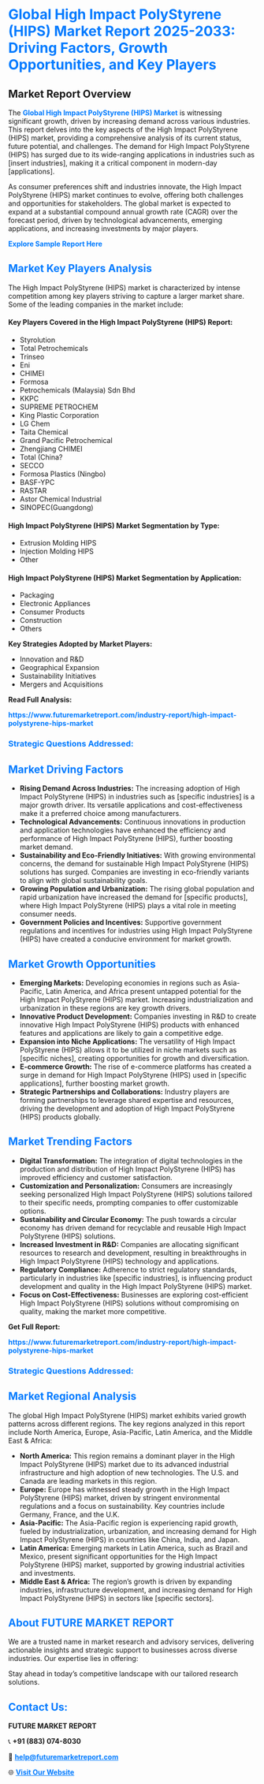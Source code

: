 <h1 style="color: #007BFF;">Global High Impact PolyStyrene (HIPS) Market Report 2025-2033: Driving Factors, Growth Opportunities, and Key Players</h1>

<section id="overview">
<h2>Market Report Overview</h2>
<p>The <a href="https://www.futuremarketreport.com/industry-report/high-impact-polystyrene-hips-market" style="color: #007BFF; text-decoration: none;"><strong>Global High Impact PolyStyrene (HIPS) Market</strong></a> is witnessing significant growth, driven by increasing demand across various industries. This report delves into the key aspects of the High Impact PolyStyrene (HIPS) market, providing a comprehensive analysis of its current status, future potential, and challenges. The demand for High Impact PolyStyrene (HIPS) has surged due to its wide-ranging applications in industries such as [insert industries], making it a critical component in modern-day [applications].</p>
<p>As consumer preferences shift and industries innovate, the High Impact PolyStyrene (HIPS) market continues to evolve, offering both challenges and opportunities for stakeholders. The global market is expected to expand at a substantial compound annual growth rate (CAGR) over the forecast period, driven by technological advancements, emerging applications, and increasing investments by major players.</p>
</section>

<section id="overview">
<p><a href="https://www.futuremarketreport.com/request-sample/reportId=91302" style="color: #007BFF; text-decoration: none;"><strong>Explore Sample Report Here</strong></a></p>
</section>

<section id="key-players">
<h2 style="color: #007BFF;">Market Key Players Analysis</h2>
<p>The High Impact PolyStyrene (HIPS) market is characterized by intense competition among key players striving to capture a larger market share. Some of the leading companies in the market include:</p>
<h4>Key Players Covered in the High Impact PolyStyrene (HIPS) Report:</h4>
<ul><li>Styrolution</li><li>Total Petrochemicals</li><li>Trinseo</li><li>Eni</li><li>CHIMEI</li><li>Formosa</li><li>Petrochemicals (Malaysia) Sdn Bhd</li><li>KKPC</li><li>SUPREME PETROCHEM</li><li>King Plastic Corporation</li><li>LG Chem</li><li>Taita Chemical</li><li>Grand Pacific Petrochemical</li><li>Zhengjiang CHIMEI</li><li>Total (China?</li><li>SECCO</li><li>Formosa Plastics (Ningbo)</li><li>BASF-YPC</li><li>RASTAR</li><li>Astor Chemical Industrial</li><li>SINOPEC(Guangdong)</li></ul>
<h4>High Impact PolyStyrene (HIPS) Market Segmentation by Type:</h4>
<ul><li>Extrusion Molding HIPS</li><li>Injection Molding HIPS</li><li>Other</li></ul>

<h4>High Impact PolyStyrene (HIPS) Market Segmentation by Application:</h4>
<ul><li>Packaging</li><li>Electronic Appliances</li><li>Consumer Products</li><li>Construction</li><li>Others</li></ul>
<p><strong>Key Strategies Adopted by Market Players:</strong></p>
<ul>
<li>Innovation and R&D</li>
<li>Geographical Expansion</li>
<li>Sustainability Initiatives</li>
<li>Mergers and Acquisitions</li>
</ul>
</section>

<section>
<p><strong>Read Full Analysis: </strong></p><a href="https://www.futuremarketreport.com/industry-report/high-impact-polystyrene-hips-market" style="color: #007BFF; text-decoration: none;"><strong>https://www.futuremarketreport.com/industry-report/high-impact-polystyrene-hips-market</strong></a>
<h3 style="color: #007BFF;">Strategic Questions Addressed:</h3>
</section>

<section id="driving-factors">
<h2 style="color: #007BFF;">Market Driving Factors</h2>
<ul>
<li><strong>Rising Demand Across Industries:</strong> The increasing adoption of High Impact PolyStyrene (HIPS) in industries such as [specific industries] is a major growth driver. Its versatile applications and cost-effectiveness make it a preferred choice among manufacturers.</li>
<li><strong>Technological Advancements:</strong> Continuous innovations in production and application technologies have enhanced the efficiency and performance of High Impact PolyStyrene (HIPS), further boosting market demand.</li>
<li><strong>Sustainability and Eco-Friendly Initiatives:</strong> With growing environmental concerns, the demand for sustainable High Impact PolyStyrene (HIPS) solutions has surged. Companies are investing in eco-friendly variants to align with global sustainability goals.</li>
<li><strong>Growing Population and Urbanization:</strong> The rising global population and rapid urbanization have increased the demand for [specific products], where High Impact PolyStyrene (HIPS) plays a vital role in meeting consumer needs.</li>
<li><strong>Government Policies and Incentives:</strong> Supportive government regulations and incentives for industries using High Impact PolyStyrene (HIPS) have created a conducive environment for market growth.</li>
</ul>
</section>

<section id="growth-opportunities">
<h2 style="color: #007BFF;">Market Growth Opportunities</h2>
<ul>
<li><strong>Emerging Markets:</strong> Developing economies in regions such as Asia-Pacific, Latin America, and Africa present untapped potential for the High Impact PolyStyrene (HIPS) market. Increasing industrialization and urbanization in these regions are key growth drivers.</li>
<li><strong>Innovative Product Development:</strong> Companies investing in R&D to create innovative High Impact PolyStyrene (HIPS) products with enhanced features and applications are likely to gain a competitive edge.</li>
<li><strong>Expansion into Niche Applications:</strong> The versatility of High Impact PolyStyrene (HIPS) allows it to be utilized in niche markets such as [specific niches], creating opportunities for growth and diversification.</li>
<li><strong>E-commerce Growth:</strong> The rise of e-commerce platforms has created a surge in demand for High Impact PolyStyrene (HIPS) used in [specific applications], further boosting market growth.</li>
<li><strong>Strategic Partnerships and Collaborations:</strong> Industry players are forming partnerships to leverage shared expertise and resources, driving the development and adoption of High Impact PolyStyrene (HIPS) products globally.</li>
</ul>
</section>

<section id="trending-factors">
<h2 style="color: #007BFF;">Market Trending Factors</h2>
<ul>
<li><strong>Digital Transformation:</strong> The integration of digital technologies in the production and distribution of High Impact PolyStyrene (HIPS) has improved efficiency and customer satisfaction.</li>
<li><strong>Customization and Personalization:</strong> Consumers are increasingly seeking personalized High Impact PolyStyrene (HIPS) solutions tailored to their specific needs, prompting companies to offer customizable options.</li>
<li><strong>Sustainability and Circular Economy:</strong> The push towards a circular economy has driven demand for recyclable and reusable High Impact PolyStyrene (HIPS) solutions.</li>
<li><strong>Increased Investment in R&D:</strong> Companies are allocating significant resources to research and development, resulting in breakthroughs in High Impact PolyStyrene (HIPS) technology and applications.</li>
<li><strong>Regulatory Compliance:</strong> Adherence to strict regulatory standards, particularly in industries like [specific industries], is influencing product development and quality in the High Impact PolyStyrene (HIPS) market.</li>
<li><strong>Focus on Cost-Effectiveness:</strong> Businesses are exploring cost-efficient High Impact PolyStyrene (HIPS) solutions without compromising on quality, making the market more competitive.</li>
</ul>
</section>

<section>
<p><strong>Get Full Report: </strong></p><a href="https://www.futuremarketreport.com/industry-report/high-impact-polystyrene-hips-market" style="color: #007BFF; text-decoration: none;"><strong>https://www.futuremarketreport.com/industry-report/high-impact-polystyrene-hips-market</strong></a>
<h3 style="color: #007BFF;">Strategic Questions Addressed:</h3>
</section>


<section id="regional-analysis">
<h2 style="color: #007BFF;">Market Regional Analysis</h2>
<p>The global High Impact PolyStyrene (HIPS) market exhibits varied growth patterns across different regions. The key regions analyzed in this report include North America, Europe, Asia-Pacific, Latin America, and the Middle East & Africa:</p>
<ul>
<li><strong>North America:</strong> This region remains a dominant player in the High Impact PolyStyrene (HIPS) market due to its advanced industrial infrastructure and high adoption of new technologies. The U.S. and Canada are leading markets in this region.</li>
<li><strong>Europe:</strong> Europe has witnessed steady growth in the High Impact PolyStyrene (HIPS) market, driven by stringent environmental regulations and a focus on sustainability. Key countries include Germany, France, and the U.K.</li>
<li><strong>Asia-Pacific:</strong> The Asia-Pacific region is experiencing rapid growth, fueled by industrialization, urbanization, and increasing demand for High Impact PolyStyrene (HIPS) in countries like China, India, and Japan.</li>
<li><strong>Latin America:</strong> Emerging markets in Latin America, such as Brazil and Mexico, present significant opportunities for the High Impact PolyStyrene (HIPS) market, supported by growing industrial activities and investments.</li>
<li><strong>Middle East & Africa:</strong> The region’s growth is driven by expanding industries, infrastructure development, and increasing demand for High Impact PolyStyrene (HIPS) in sectors like [specific sectors].</li>
</ul>
</section>

<footer>
<h2 style="color: #007BFF;">About FUTURE MARKET REPORT</h2>
<p>We are a trusted name in market research and advisory services, delivering actionable insights and strategic support to businesses across diverse industries. Our expertise lies in offering:</p>

<p>Stay ahead in today’s competitive landscape with our tailored research solutions.</p>

<h2 style="color: #007BFF;">Contact Us:</h2>
<p><strong>FUTURE MARKET REPORT</strong></p>
<p>📞 <strong>+91 (883) 074-8030</strong></p>
<p>📧 <strong><a href="mailto:help@futuremarketreport.com" style="color: #007BFF;">help@futuremarketreport.com</a></strong></p>
<p>🌐 <strong><a href="https://www.futuremarketreport.com/" style="color: #007BFF;">Visit Our Website</a></strong></p>
</footer>